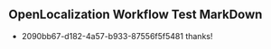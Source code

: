 ## OpenLocalization Workflow Test MarkDown
* 2090bb67-d182-4a57-b933-87556f5f5481 thanks!

<!--HONumber=Aug16_HO1-->


